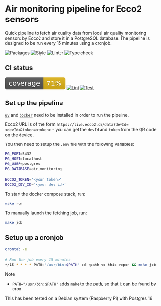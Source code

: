# Air monitoring pipeline for Ecco2 sensors

Quick pipeline to fetch air quality data from local air quality monitoring sensors by Ecco2 and store it in a PostgreSQL database.
The pipeline is designed to be run every 15 minutes using a cronjob.


![Packages](https://img.shields.io/badge/package%20manager-uv-blue) ![Style](https://img.shields.io/badge/style-google-black) ![Linter](https://img.shields.io/badge/linter-ruff-black) ![Type check](https://img.shields.io/badge/type%20checker-pytype-black)

## CI status

![coverage](assets/coverage.svg)
[![Lint](https://github.com/ClementSicard/air-monitoring-etl/actions/workflows/lint.yaml/badge.svg)](https://github.com/ClementSicard/air-monitoring-etl/actions/workflows/lint.yaml) [![Test](https://github.com/ClementSicard/air-monitoring-etl/actions/workflows/test.yaml/badge.svg)](https://github.com/ClementSicard/air-monitoring-etl/actions/workflows/test.yaml) 


## Set up the pipeline

[`uv`](https://docs.astral.sh/uv/getting-started/installation/) and [`docker`](https://docs.docker.com/engine/install/) need to be installed in order to run the pipeline.

Ecco2 URL is of the form `https://live.ecco2.ch/data?devId=<devId>&token=<token>` - you can get the `devId` and `token` from the QR code on the device.

You then need to setup the `.env` file with the following variables:

```bash
PG_PORT=5432
PG_HOST=localhost
PG_USER=postgres
PG_DATABASE=air_monitoring

ECCO2_TOKEN='<your token>'
ECCO2_DEV_ID='<your dev id>'
```

To start the docker compose stack, run:

```bash
make run
```

To manually launch the fetching job, run:

```bash
make job
```


## Setup up a cronjob


```bash
crontab -e

# Run the job every 15 minutes
*/15 * * * * PATH="/usr/bin:$PATH" cd <path to this repo> && make job
```

> [!NOTE]
> - `PATH="/usr/bin:$PATH"` adds `make` to the path, so that it can be found by cron


This has been tested on a Debian system (Raspberry Pi) with Postgres 16
